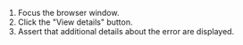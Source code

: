 1. Focus the browser window.
2. Click the "View details" button.
3. Assert that additional details about the error are displayed.